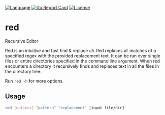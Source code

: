 [![Language](https://img.shields.io/badge/Language-Go-blue.svg)](https://golang.org/) [![Go Report Card](https://goreportcard.com/badge/github.com/NicoNex/red)](https://goreportcard.com/report/github.com/NicoNex/red) [![License](http://img.shields.io/badge/license-GPL3.0-orange.svg?style=flat)](https://github.com/NicoNex/re/blob/master/LICENSE)

# red
Recursive Editor

Red is an intuitive and fast find & replace cli.
Red replaces all matches of a specified regex with the provided replacement text.
It can be run over single files or entire directories specified in the command line argument.
When red encounters a directory it recursively finds and replaces text in all the files in the directory tree.

Run `red -h` for more options.

## Usage
```bash
red [options] "pattern" "replacement" [input file/dir]
```
